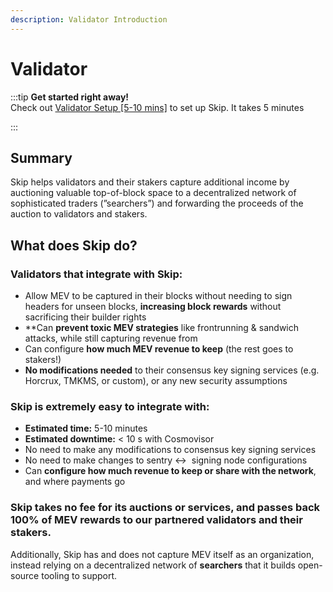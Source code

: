 ```yaml
---
description: Validator Introduction
---
```


# Validator

:::tip
**Get started right away!**  
Check out [Validator Setup [5-10 mins]](./setup.md) to set up Skip. It takes 5 minutes

:::


## Summary

Skip helps validators and their stakers capture additional income by auctioning valuable top-of-block space to a decentralized network of sophisticated traders (”searchers”) and forwarding the proceeds of the auction to validators and stakers. 

## What does Skip do?

### Validators that integrate with Skip:

- Allow MEV to be captured in their blocks without needing to sign headers for unseen blocks, **increasing block rewards** without sacrificing their builder rights
- **Can **prevent toxic MEV strategies** like frontrunning & sandwich attacks, while still capturing revenue from 
- Can configure **how much MEV revenue to keep** (the rest goes to stakers!)
- **No modifications needed** to their consensus key signing services (e.g. Horcrux, TMKMS, or custom), or any new security assumptions

### Skip is extremely easy to integrate with:
- **Estimated time:** 5-10 minutes
- **Estimated downtime:** < 10 s with Cosmovisor
- No need to make any modifications to consensus key signing services
- No need to make changes to sentry ↔  signing node configurations
- Can **configure how much revenue to keep or share with the network**, and where payments go

### Skip takes no fee for its auctions or services, and passes back 100% of MEV rewards to our partnered validators and their stakers.

Additionally, Skip has and does not capture MEV itself as an organization, instead relying on a decentralized network of **searchers** that it builds open-source tooling to support.
